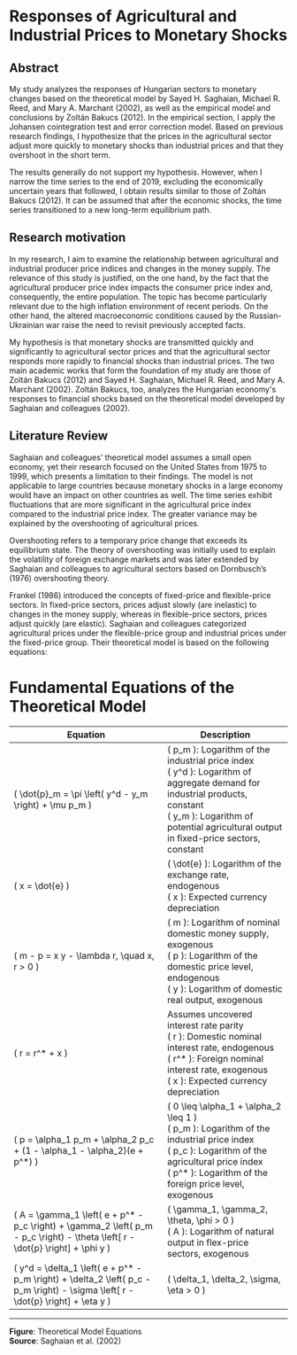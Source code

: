 # Responses of Agricultural and Industrial Prices to Monetary Shocks
## Abstract
My study analyzes the responses of Hungarian sectors to monetary changes based on the theoretical model by Sayed H. Saghaian, Michael R. Reed, and Mary A. Marchant (2002), as well as the empirical model and conclusions by Zoltán Bakucs (2012). In the empirical section, I apply the Johansen cointegration test and error correction model. Based on previous research findings, I hypothesize that the prices in the agricultural sector adjust more quickly to monetary shocks than industrial prices and that they overshoot in the short term.

The results generally do not support my hypothesis. However, when I narrow the time series to the end of 2019, excluding the economically uncertain years that followed, I obtain results similar to those of Zoltán Bakucs (2012). It can be assumed that after the economic shocks, the time series transitioned to a new long-term equilibrium path.

## Research motivation
In my research, I aim to examine the relationship between agricultural and industrial producer price indices and changes in the money supply. The relevance of this study is justified, on the one hand, by the fact that the agricultural producer price index impacts the consumer price index and, consequently, the entire population. The topic has become particularly relevant due to the high inflation environment of recent periods. On the other hand, the altered macroeconomic conditions caused by the Russian-Ukrainian war raise the need to revisit previously accepted facts.

My hypothesis is that monetary shocks are transmitted quickly and significantly to agricultural sector prices and that the agricultural sector responds more rapidly to financial shocks than industrial prices. The two main academic works that form the foundation of my study are those of Zoltán Bakucs (2012) and Sayed H. Saghaian, Michael R. Reed, and Mary A. Marchant (2002). Zoltán Bakucs, too, analyzes the Hungarian economy's responses to financial shocks based on the theoretical model developed by Saghaian and colleagues (2002).

## Literature Review
Saghaian and colleagues’ theoretical model assumes a small open economy, yet their research focused on the United States from 1975 to 1999, which presents a limitation to their findings. The model is not applicable to large countries because monetary shocks in a large economy would have an impact on other countries as well. The time series exhibit fluctuations that are more significant in the agricultural price index compared to the industrial price index. The greater variance may be explained by the overshooting of agricultural prices.

Overshooting refers to a temporary price change that exceeds its equilibrium state. The theory of overshooting was initially used to explain the volatility of foreign exchange markets and was later extended by Saghaian and colleagues to agricultural sectors based on Dornbusch’s (1976) overshooting theory.

Frankel (1986) introduced the concepts of fixed-price and flexible-price sectors. In fixed-price sectors, prices adjust slowly (are inelastic) to changes in the money supply, whereas in flexible-price sectors, prices adjust quickly (are elastic). Saghaian and colleagues categorized agricultural prices under the flexible-price group and industrial prices under the fixed-price group. Their theoretical model is based on the following equations:


# Fundamental Equations of the Theoretical Model

| Equation | Description |
|----------|-------------|
| \( \dot{p}_m = \pi \left( y^d - y_m \right) + \mu p_m \) | \( p_m \): Logarithm of the industrial price index<br> \( y^d \): Logarithm of aggregate demand for industrial products, constant<br> \( y_m \): Logarithm of potential agricultural output in fixed-price sectors, constant |
| \( x = \dot{e} \) | \( \dot{e} \): Logarithm of the exchange rate, endogenous<br> \( x \): Expected currency depreciation |
| \( m - p = x y - \lambda r, \quad x, r > 0 \) | \( m \): Logarithm of nominal domestic money supply, exogenous<br> \( p \): Logarithm of the domestic price level, endogenous<br> \( y \): Logarithm of domestic real output, exogenous |
| \( r = r^* + x \) | Assumes uncovered interest rate parity<br> \( r \): Domestic nominal interest rate, endogenous<br> \( r^* \): Foreign nominal interest rate, exogenous<br> \( x \): Expected currency depreciation |
| \( p = \alpha_1 p_m + \alpha_2 p_c + (1 - \alpha_1 - \alpha_2)(e + p^*) \) | \( 0 \leq \alpha_1 + \alpha_2 \leq 1 \)<br> \( p_m \): Logarithm of the industrial price index<br> \( p_c \): Logarithm of the agricultural price index<br> \( p^* \): Logarithm of the foreign price level, exogenous |
| \( A = \gamma_1 \left( e + p^* - p_c \right) + \gamma_2 \left( p_m - p_c \right) - \theta \left[ r - \dot{p} \right] + \phi y \) | \( \gamma_1, \gamma_2, \theta, \phi > 0 \)<br> \( A \): Logarithm of natural output in flex-price sectors, exogenous |
| \( y^d = \delta_1 \left( e + p^* - p_m \right) + \delta_2 \left( p_c - p_m \right) - \sigma \left[ r - \dot{p} \right] + \eta y \) | \( \delta_1, \delta_2, \sigma, \eta > 0 \) |

---

**Figure**: Theoretical Model Equations  
**Source**: Saghaian et al. (2002)




